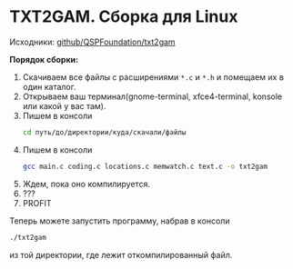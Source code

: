 # TXT2GAM. Сборка для Linux
<!-- [:informarch_forlinux] -->

Исходники: [github/QSPFoundation/txt2gam](https://github.com/QSPFoundation/txt2gam)

**Порядок сборки:**

1. Скачиваем все файлы с расширениями `*.c` и `*.h` и помещаем их в один каталог.
2. Открываем ваш терминал(gnome-terminal, xfce4-terminal, konsole или какой у вас там).
3. Пишем в консоли
	```bash
	cd путь/до/директории/куда/скачали/файлы
	```
4. Пишем в консоли
	```bash
	gcc main.c coding.c locations.c memwatch.c text.c -o txt2gam
	```
5. Ждем, пока оно компилируется.
6. ???
7. PROFIT

Теперь можете запустить программу, набрав в консоли

```bash
./txt2gam
```

из той директории, где лежит откомпилированный файл.
